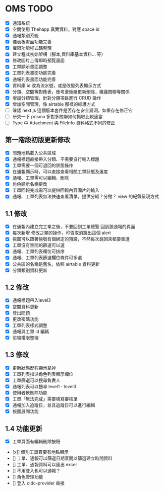 # OMS TODO

- [x] 通知系統
- [x] 空間使用 Thehapp 真實資料，對應 space id
- [x] 通報類別系統
- [x] 儀表板畫面功能完善
- [x] 權限功能程式碼整理
- [x] 建立程式初始架構（腳本,資料庫基本資料... 等）
- [x] 修改圖片上傳即時預覽畫面
- [x] 工單顯示畫面調整
- [x] 工單列表畫面功能完善
- [x] 通報列表畫面功能完善
- [x] 資料庫 id 改為流水號，或是改變列表顯示方式
- [x] 分類、空間等對應表，應考慮後續更新刪除，維護關聯等關係
- [x] 增加分類管理，針對分類項目進行 CRUD 操作
- [x] 增加空間管理，像 airtable 那樣的維護方式
- [ ] 確認 next.js 這個版本套件是否存在安全漏洞，如果存在修正它
- [ ] 研究一下 prisma 多對多關聯如何抓取比較適當
- [ ] Type 中 Attachment 與 FileInfo 資料格式不同的修正

## 第一階段初版更新修改

- [x] 問題地點載入公共區域
- [x] 通報標題直接帶入分類、不需要自行輸入標題
- [x] 工單需要一個可退回的狀態操作
- [x] 在通報顯示時，可以直接查看相關工單狀態及進度
- [x] 通報、工單需可以編輯、刪除
- [x] 角色顯示名稱更改
- [x] 工單回報完成需可以提供回報內容圖片的輸入
- [x] 通報、工單列表無法快速查看清單。提供分組？分館？ view 的紀錄呈現方式

## 1.1 修改

- [x] 在通報內建立完工單之後，不要回到工單總覽 回到該通報的頁面
- [x] 每次新增 修改之類的操作，可否取消跳出這個 alert
- [x] 視圖可以跟著帳號有個綁定的預設，不然每次跳回來都要重選
- [x] 工單沒有空間的篩選可以選
- [x] 通報、工單列表欄位可排序
- [x] 通報、工單列表篩選欄位條件可多選
- [x] 公共區的名稱是舊名，依照 airtable 資料更新
- [x] 分類類別資料更新

## 1.2 修改

- [x] 通報標題帶入level3
- [x] 空間資料更新
- [x] 登出問題
- [x] 更改密碼功能
- [x] 工單列表樣式調整
- [x] 通報與工單 id 編碼
- [x] 前端權限整理

## 1.3 修改

- [x] 更新狀態歷程顯示拿掉
- [x] 工單列表指派角色列表顯示欄位
- [x] 工單篩選可以搜尋負責人
- [x] 通報列表可以搜尋 level1 - level3
- [x] 使用者軟刪除功能
- [x] 工單「無法完成」需要填寫審核單
- [x] 通報加入追蹤日，並且追蹤日可以進行編輯
- [x] 視圖展開功能

## 1.4 功能更新

- [x] 工單頁面有編輯刪除按鈕
- [x]] 個別工單頁要有地點顯示
- [] 工單、通報可以篩選日期區間以篩選建立時間資料
- [] 工單、通報資料可以匯出 excel
- [] 不用登入也可以通報？
- [] 角色管理功能
- [] 登入 oidc-provider 串接
